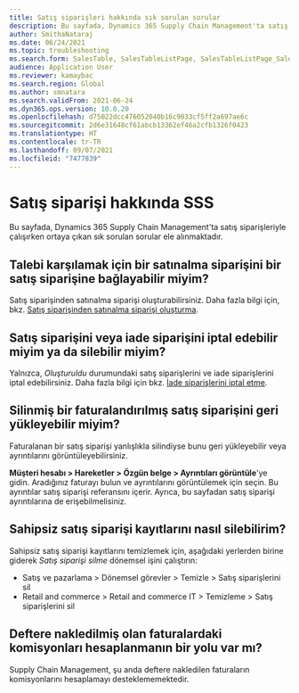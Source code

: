 ```yaml
---
title: Satış siparişleri hakkında sık sorulan sorular
description: Bu sayfada, Dynamics 365 Supply Chain Management'ta satış siparişleriyle çalışırken ortaya çıkan sık sorulan sorular ele alınmaktadır.
author: SmithaNataraj
ms.date: 06/24/2021
ms.topic: troubleshooting
ms.search.form: SalesTable, SalesTableListPage, SalesTableListPage_SalesCancelOrder
audience: Application User
ms.reviewer: kamaybac
ms.search.region: Global
ms.author: smnatara
ms.search.validFrom: 2021-06-24
ms.dyn365.ops.version: 10.0.20
ms.openlocfilehash: d75022dcc476052040b16c9033cf5ff2a697ae6c
ms.sourcegitcommit: 2d6e31648cf61abcb13362ef46a2cfb1326f0423
ms.translationtype: HT
ms.contentlocale: tr-TR
ms.lasthandoff: 09/07/2021
ms.locfileid: "7477839"
---
```

# <a name="sales-order-faqs"></a>Satış siparişi hakkında SSS

Bu sayfada, Dynamics 365 Supply Chain Management'ta satış siparişleriyle çalışırken ortaya çıkan sık sorulan sorular ele alınmaktadır.

## <a name="can-i-link-a-purchase-order-to-a-sales-order-to-fulfill-demand"></a>Talebi karşılamak için bir satınalma siparişini bir satış siparişine bağlayabilir miyim?

Satış siparişinden satınalma siparişi oluşturabilirsiniz. Daha fazla bilgi için, bkz. [Satış siparişinden satınalma siparişi oluşturma](/dynamics365/supply-chain/sales-marketing/tasks/create-purchase-order-sales-order).

## <a name="can-i-cancel-or-delete-a-sales-order-or-return-order"></a>Satış siparişini veya iade siparişini iptal edebilir miyim ya da silebilir miyim?

Yalnızca, *Oluşturuldu* durumundaki satış siparişlerini ve iade siparişlerini iptal edebilirsiniz. Daha fazla bilgi için bkz. [İade siparişlerini iptal etme](/dynamics365/supply-chain/service-management/cancel-return-order).

## <a name="can-i-restore-an-invoiced-sales-order-that-was-deleted"></a>Silinmiş bir faturalandırılmış satış siparişini geri yükleyebilir miyim?

Faturalanan bir satış siparişi yanlışlıkla silindiyse bunu geri yükleyebilir veya ayrıntılarını görüntüleyebilirsiniz.

**Müşteri hesabı \> Hareketler \> Özgün belge \> Ayrıntıları görüntüle**'ye gidin. Aradığınız faturayı bulun ve ayrıntılarını görüntülemek için seçin. Bu ayrıntılar satış siparişi referansını içerir. Ayrıca, bu sayfadan satış siparişi ayrıntılarına de erişebilmelisiniz.

## <a name="how-do-i-delete-orphaned-sales-order-records"></a>Sahipsiz satış siparişi kayıtlarını nasıl silebilirim?

Sahipsiz satış siparişi kayıtlarını temizlemek için, aşağıdaki yerlerden birine giderek *Satış siparişi silme* dönemsel işini çalıştırın:

- Satış ve pazarlama \> Dönemsel görevler \> Temizle \> Satış siparişlerini sil
- Retail and commerce \> Retail and commerce IT \> Temizleme \> Satış siparişlerini sil

## <a name="is-there-a-way-to-calculate-commissions-on-invoices-that-have-already-been-posted"></a>Deftere nakledilmiş olan faturalardaki komisyonları hesaplanmanın bir yolu var mı?

Supply Chain Management, şu anda deftere nakledilen faturaların komisyonlarını hesaplamayı desteklememektedir.

